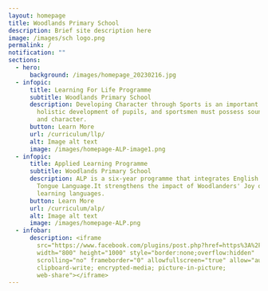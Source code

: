 ```yaml
---
layout: homepage
title: Woodlands Primary School
description: Brief site description here
image: /images/sch logo.png
permalink: /
notification: ""
sections:
  - hero:
      background: /images/homepage_20230216.jpg
  - infopic:
      title: Learning For Life Programme
      subtitle: Woodlands Primary School
      description: Developing Character through Sports is an important component of
        holistic development of pupils, and sportsmen must possess sound values
        and character.
      button: Learn More
      url: /curriculum/llp/
      alt: Image alt text
      image: /images/homepage-ALP-image1.png
  - infopic:
      title: Applied Learning Programme
      subtitle: Woodlands Primary School
      description: ALP is a six-year programme that integrates English and Mother
        Tongue Language.It strengthens the impact of Woodlanders' Joy of
        learning languages.
      button: Learn More
      url: /curriculum/alp/
      alt: Image alt text
      image: /images/homepage-ALP.png
  - infobar:
      description: <iframe
        src="https://www.facebook.com/plugins/post.php?href=https%3A%2F%2Fwww.facebook.com%2Fwoodlandspri%2Fposts%2Fpfbid024s6L5KEbzphTaVDAsRUj1PusFcKMZtxzjCtrczjfB9e2x86s2rprFBsMoYitSax1l&show_text=true&width=800"
        width="800" height="1000" style="border:none;overflow:hidden"
        scrolling="no" frameborder="0" allowfullscreen="true" allow="autoplay;
        clipboard-write; encrypted-media; picture-in-picture;
        web-share"></iframe>
---
```

